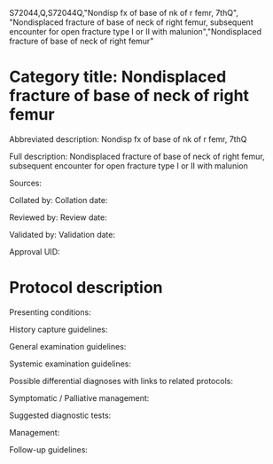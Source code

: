 S72044,Q,S72044Q,"Nondisp fx of base of nk of r femr, 7thQ", "Nondisplaced fracture of base of neck of right femur, subsequent encounter for open fracture type I or II with malunion","Nondisplaced fracture of base of neck of right femur"
# Category title: Nondisplaced fracture of base of neck of right femur

Abbreviated description: Nondisp fx of base of nk of r femr, 7thQ

Full description: Nondisplaced fracture of base of neck of right femur, subsequent encounter for open fracture type I or II with malunion

Sources:

Collated by:
Collation date:

Reviewed by:
Review date:

Validated by:
Validation date:

Approval UID:

# Protocol description

Presenting conditions:

History capture guidelines:

General examination guidelines:

Systemic examination guidelines:

Possible differential diagnoses with links to related protocols:

Symptomatic / Palliative management:

Suggested diagnostic tests:

Management:

Follow-up guidelines:

